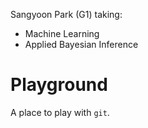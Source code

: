 Sangyoon Park (G1) taking:
- Machine Learning
- Applied Bayesian Inference

# Playground

A place to play with `git`.
